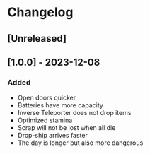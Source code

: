 # Changelog

## [Unreleased]



## [1.0.0] - 2023-12-08

### Added

- Open doors quicker
- Batteries have more capacity
- Inverse Teleporter does not drop items
- Optimized stamina
- Scrap will not be lost when all die
- Drop-ship arrives faster
- The day is longer but also more dangerous